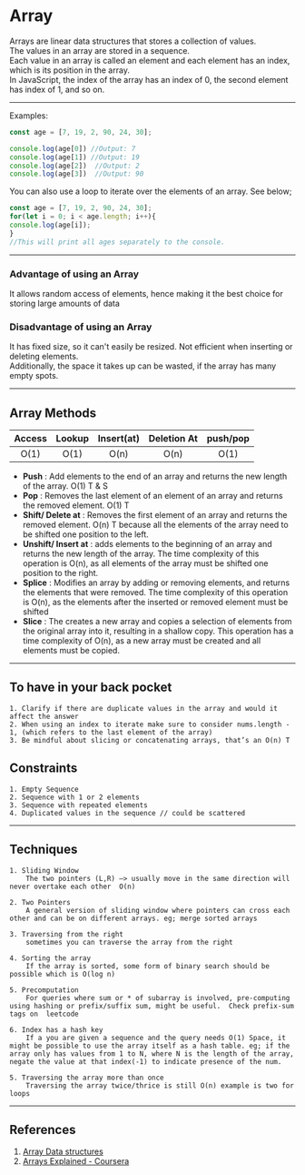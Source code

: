 # Array
Arrays are linear data structures that stores a collection of values.<br>The values in an array are stored in a sequence.<br> Each value in an array is called an element and each element has an index, which is its position in the array.<br>In JavaScript, the index of the array has an index of 0, the second element has index of 1, and so on.

<hr>

Examples: 

```jsx
const age = [7, 19, 2, 90, 24, 30];

console.log(age[0]) //Output: 7
console.log(age[1]) //Output: 19
console.log(age[2])  //Output: 2
console.log(age[3])  //Output: 90
```

You can also use a loop to iterate over the elements of an array. See below;

```jsx
const age = [7, 19, 2, 90, 24, 30];
for(let i = 0; i < age.length; i++){
console.log(age[i]);
}
//This will print all ages separately to the console.
```
<hr>

### **Advantage of using an Array** <br>
It allows random access of elements, hence making it the best choice for storing large amounts of data

### **Disadvantage of using an Array** <br>
It has fixed size, so it can't easily be resized. Not efficient when inserting or deleting elements. <br>
Additionally, the space it takes up can be wasted, if the array has many empty spots.

<hr>

## Array Methods
| Access | Lookup | Insert(at) | Deletion At | push/pop |
|:------:|:------:|:----------:|:-----------:|:--------:|
|  O(1)  |  O(1)  |    O(n)    |     O(n)    |   O(1)   |

* **Push** : Add elements to the end of an array and returns the new length of the array. O(1) T & S
* **Pop** : Removes the last element of an element of an array and returns the removed element. O(1) T
* **Shift/ Delete at** : Removes the first element of an array and returns the removed element. O(n) T because all the elements of the array need to be shifted one position to the left. 
* **Unshift/ Insert at** : adds elements to the beginning of an array and returns the new length of the array. The time complexity of this operation is O(n), as all elements of the array must be shifted one position to the right. 
* **Splice** : Modifies an array by adding or removing elements, and returns the elements that were removed. The time complexity of this operation is O(n), as the elements after the inserted or removed element must be shifted
* **Slice** : The creates a new array and copies a selection of elements from the original array into it, resulting in a shallow copy. This operation has a time complexity of O(n), as a new array must be created and all elements must be copied. 

<hr>

## To have in your back pocket

    1. Clarify if there are duplicate values in the array and would it affect the answer
    2. When using an index to iterate make sure to consider nums.length - 1, (which refers to the last element of the array)
    3. Be mindful about slicing or concatenating arrays, that’s an O(n) T

## Constraints

    1. Empty Sequence
    2. Sequence with 1 or 2 elements
    3. Sequence with repeated elements
    4. Duplicated values in the sequence // could be scattered

<hr>

## Techniques

    1. Sliding Window
        The two pointers (L,R) —> usually move in the same direction will never overtake each other  O(n)

    2. Two Pointers
        A general version of sliding window where pointers can cross each other and can be on different arrays. eg; merge sorted arrays

    3. Traversing from the right
        sometimes you can traverse the array from the right

    4. Sorting the array
        If the array is sorted, some form of binary search should be possible which is O(log n)

    5. Precomputation
        For queries where sum or * of subarray is involved, pre-computing using hashing or prefix/suffix sum, might be useful.  Check prefix-sum tags on  leetcode

    6. Index has a hash key
        If a you are given a sequence and the query needs O(1) Space, it might be possible to use the array itself as a hash table. eg; if the array only has values from 1 to N, where N is the length of the array, negate the value at that index(-1) to indicate presence of the num.

    5. Traversing the array more than once
        Traversing the array twice/thrice is still O(n) example is two for loops

<hr>

## References
1. [Array Data structures](https://www.guru99.com/array-data-structure.html)
2. [Arrays Explained - Coursera](https://www.coursera.org/lecture/data-structures/arrays-OsBSF)